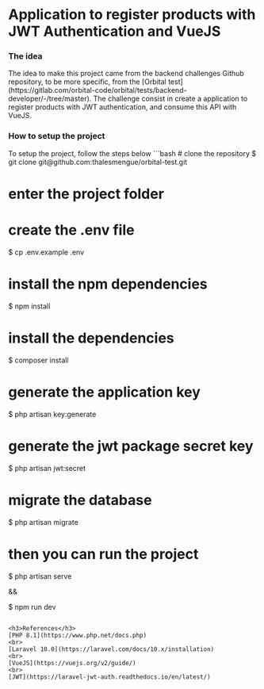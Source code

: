 <h1>Application to register products with JWT Authentication and VueJS</h1>

<h3>The idea</h3>
The idea to make this project came from the backend challenges Github repository, to be more specific,
from the [Orbital test](https://gitlab.com/orbital-code/orbital/tests/backend-developer/-/tree/master). The challenge
consist in create a application to register products with JWT authentication, and consume this API with VueJS.

<h3>How to setup the project</h3>
To setup the project, follow the steps below
```bash
# clone the repository
$ git clone git@github.com:thalesmengue/orbital-test.git

# enter the project folder

# create the .env file
$ cp .env.example .env

# install the npm dependencies
$ npm install

# install the dependencies
$ composer install

# generate the application key
$ php artisan key:generate

# generate the jwt package secret key
$ php artisan jwt:secret

# migrate the database
$ php artisan migrate

# then you can run the project
$ php artisan serve

&&

$ npm run dev
```

<h3>References</h3>
[PHP 8.1](https://www.php.net/docs.php)
<br>
[Laravel 10.0](https://laravel.com/docs/10.x/installation)
<br>
[VueJS](https://vuejs.org/v2/guide/)
<br>
[JWT](https://laravel-jwt-auth.readthedocs.io/en/latest/)
